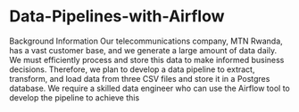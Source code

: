# Data-Pipelines-with-Airflow

Background Information
Our telecommunications company, MTN Rwanda, has a vast customer base, and we generate a
large amount of data daily. We must efficiently process and store this data to make informed
business decisions. Therefore, we plan to develop a data pipeline to extract, transform, and load
data from three CSV files and store it in a Postgres database. We require a skilled data
engineer who can use the Airflow tool to develop the pipeline to achieve this
